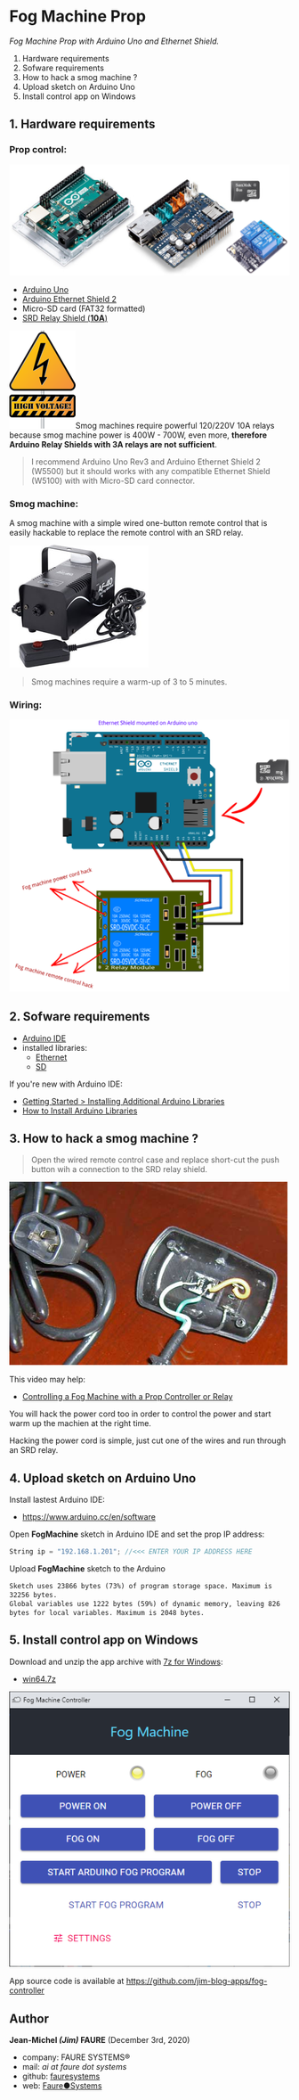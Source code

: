 # Fog Machine Prop
*Fog Machine Prop with Arduino Uno and Ethernet Shield.*

1. Hardware requirements
2. Sofware requirements
3. How to hack a smog machine ?
4. Upload sketch on Arduino Uno
5. Install control app on Windows


## 1. Hardware requirements

### Prop control:
![](docs/hardware.png)

* <a href="https://store.arduino.cc/arduino-uno-rev3" target="_blank">Arduino Uno</a>
* <a href="https://store.arduino.cc/arduino-ethernet-shield-2" target="_blank">Arduino Ethernet Shield 2</a>
* Micro-SD card (FAT32 formatted)
* <a href="https://www.amazon.com/SMAKN%C2%AE-Active-Channel-Arduino-Raspberry/dp/B00VH86JGI/ref=sr_1_35?dchild=1&keywords=relay+shield+2&qid=1605884392&sr=8-35" target="_blank">SRD Relay Shield (**10A**)</a>

<img src="docs/high-voltage-warning.png" valign="right">Smog machines require powerful 120/220V 10A relays because smog machine power is 400W - 700W, even more, **therefore Arduino Relay Shields with 3A relays are not sufficient**.</src>

> I recommend Arduino Uno Rev3 and Arduino Ethernet Shield 2 (W5500) but it should works with any compatible Ethernet Shield (W5100) with with Micro-SD card connector.

### Smog machine:
A smog machine with a simple wired one-button remote control that is easily hackable to replace the remote control with an SRD relay.

![](docs/smog_machine.jpg)

> Smog machines require a warm-up of 3 to 5 minutes.

### Wiring:

![](docs/fog_machine.png)


## 2. Sofware requirements

* <a href="https://www.arduino.cc/en/software" target="_blank">Arduino IDE</a>
* installed libraries:
    - <a href="https://www.arduino.cc/en/Reference/Ethernet" target="_blank">Ethernet</a>
    - <a href="https://www.arduino.cc/en/Reference/SD" target="_blank">SD</a>

If you're new with Arduino IDE:

* <a href="https://www.arduino.cc/en/Guide/Libraries" target="_blank">Getting Started > Installing Additional Arduino Libraries</a>
* <a href="https://www.digikey.com/en/maker/blogs/2018/how-to-install-arduino-libraries" target="_blank">How to Install Arduino Libraries</a>


## 3. How to hack a smog machine ?

> Open the wired remote control case and replace short-cut the push button wih a connection to the SRD relay shield.

![](docs/open_remote.jpg)

This video may help: 
* <a href="https://www.youtube.com/watch?v=Y6d89PBlxrk" target="_blank">Controlling a Fog Machine with a Prop Controller or Relay</a>

You will hack the power cord too in order to control the power and start warm up the machien at the right time.

Hacking the power cord is simple, just cut one of the wires and run through an SRD relay.


## 4. Upload sketch on Arduino Uno

Install lastest Arduino IDE:
* https://www.arduino.cc/en/software

Open **FogMachine** sketch in Arduino IDE and set the prop IP address:

```cpp
String ip = "192.168.1.201"; //<<< ENTER YOUR IP ADDRESS HERE
```

Upload **FogMachine** sketch to the Arduino

```dos
Sketch uses 23866 bytes (73%) of program storage space. Maximum is 32256 bytes.
Global variables use 1222 bytes (59%) of dynamic memory, leaving 826 bytes for local variables. Maximum is 2048 bytes.

```


## 5. Install control app on Windows

Download and unzip the app archive with <a href="https://www.7-zip.org/download.html" target="_blank">7z for Windows</a>:
* <a href="dist/win64.7z" target="_blank">win64.7z</a>

![App](docs/app.png)

App source code is available at <a href="https://github.com/jim-blog-apps/fog-controller" target="_blank">https://github.com/jim-blog-apps/fog-controller</a>


## Author
**Jean-Michel _(Jim)_ FAURE** (December 3rd, 2020)
* company: FAURE SYSTEMS®
* mail: *ai at faure dot systems*
* github: <a href="https://github.com/fauresystems" target="_blank">fauresystems</a>
* web: <a href="https://faure.systems/" target="_blank">Faure●Systems</a>
